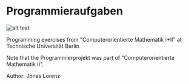 # Programmieraufgaben

![alt text](https://github.com/[LithuanianMathemator]/[Programmieraufgaben]/[images]/blob/[main]/tulogo.png?raw=true)

Programming exercises from "Computerorientierte Mathematik I+II" at Technische Universität Berlin

Note that the Programmierprojekt was part of "Computerorientierte Mathematik II".

Author: Jonas Lorenz
